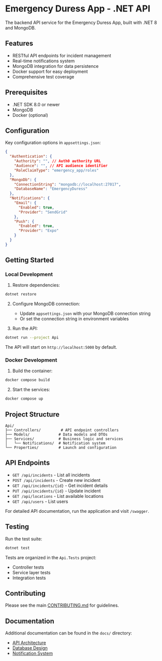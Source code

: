 # Emergency Duress App - .NET API

The backend API service for the Emergency Duress App, built with .NET 8 and MongoDB.

## Features

- RESTful API endpoints for incident management
- Real-time notifications system
- MongoDB integration for data persistence
- Docker support for easy deployment
- Comprehensive test coverage

## Prerequisites

- .NET SDK 8.0 or newer
- MongoDB
- Docker (optional)

## Configuration

Key configuration options in `appsettings.json`:

```json
{
  "Authentication": {
    "Authority": "", // Auth0 authority URL
    "Audience": "", // API audience identifier
    "RoleClaimType": "emergency_app/roles"
  },
  "MongoDb": {
    "ConnectionString": "mongodb://localhost:27017",
    "DatabaseName": "EmergencyDuress"
  },
  "Notifications": {
    "Email": {
      "Enabled": true,
      "Provider": "SendGrid"
    },
    "Push": {
      "Enabled": true,
      "Provider": "Expo"
    }
  }
}
```

## Getting Started

### Local Development

1. Restore dependencies:

```bash
dotnet restore
```

2. Configure MongoDB connection:

   - Update `appsettings.json` with your MongoDB connection string
   - Or set the connection string in environment variables

3. Run the API:

```bash
dotnet run --project Api
```

The API will start on `http://localhost:5000` by default.

### Docker Development

1. Build the container:

```bash
docker compose build
```

2. Start the services:

```bash
docker compose up
```

## Project Structure

```
Api/
├── Controllers/         # API endpoint controllers
├── Models/             # Data models and DTOs
├── Services/           # Business logic and services
│   └── Notifications/  # Notification system
└── Properties/         # Launch and configuration
```

## API Endpoints

- `GET /api/incidents` - List all incidents
- `POST /api/incidents` - Create new incident
- `GET /api/incidents/{id}` - Get incident details
- `PUT /api/incidents/{id}` - Update incident
- `GET /api/locations` - List available locations
- `GET /api/users` - List users

For detailed API documentation, run the application and visit `/swagger`.

## Testing

Run the test suite:

```bash
dotnet test
```

Tests are organized in the `Api.Tests` project:

- Controller tests
- Service layer tests
- Integration tests

## Contributing

Please see the main [CONTRIBUTING.md](../../CONTRIBUTING.md) for guidelines.

## Documentation

Additional documentation can be found in the `docs/` directory:

- [API Architecture](../../docs/architecture/app-architecture.md)
- [Database Design](../../docs/architecture/database-design.md)
- [Notification System](../../docs/architecture/notification-system.md)
